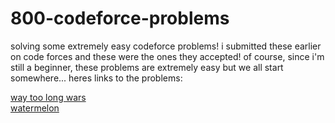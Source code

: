 # 800-codeforce-problems
solving some extremely easy codeforce problems! i submitted these earlier on code forces and these were the ones they accepted!
of course, since i'm still a beginner, these problems are extremely easy but we all start somewhere...
heres links to the problems:

<a href="https://codeforces.com/problemset/problem/71/A" target=_blank>way too long wars</a><br>
<a href="https://codeforces.com/problemset/problem/4/A" target=_blank>watermelon</a><br>

